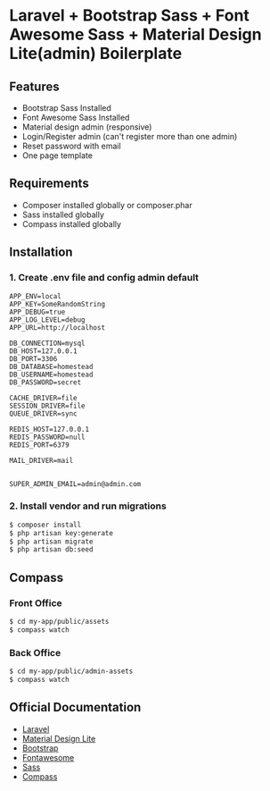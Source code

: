# Laravel + Bootstrap Sass + Font Awesome Sass + Material Design Lite(admin) Boilerplate

## Features
  - Bootstrap Sass Installed
  - Font Awesome Sass Installed
  - Material design admin (responsive)
  - Login/Register admin (can't register more than one admin)
  - Reset password with email
  - One page template


## Requirements
  - Composer installed globally or composer.phar
  - Sass installed globally
  - Compass installed globally


## Installation

### 1. Create .env file and config admin default
```
APP_ENV=local
APP_KEY=SomeRandomString
APP_DEBUG=true
APP_LOG_LEVEL=debug
APP_URL=http://localhost

DB_CONNECTION=mysql
DB_HOST=127.0.0.1
DB_PORT=3306
DB_DATABASE=homestead
DB_USERNAME=homestead
DB_PASSWORD=secret

CACHE_DRIVER=file
SESSION_DRIVER=file
QUEUE_DRIVER=sync

REDIS_HOST=127.0.0.1
REDIS_PASSWORD=null
REDIS_PORT=6379

MAIL_DRIVER=mail


SUPER_ADMIN_EMAIL=admin@admin.com
```


### 2. Install vendor and run migrations
```sh
$ composer install
$ php artisan key:generate
$ php artisan migrate
$ php artisan db:seed
```

## Compass

### Front Office
```sh
$ cd my-app/public/assets
$ compass watch
```

### Back Office
```sh
$ cd my-app/public/admin-assets
$ compass watch
```


## Official Documentation
  - [Laravel](http://laravel.com/docs)
  - [Material Design Lite](https://getmdl.io/)
  - [Bootstrap](http://getbootstrap.com/)
  - [Fontawesome](http://fontawesome.io/icons/)
  - [Sass](http://sass-lang.com/documentation/file.SASS_REFERENCE.html)
  - [Compass](http://compass-style.org/help/)
